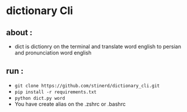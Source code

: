 # dictionary Cli

## about :
- dict is dictionry on the terminal and translate word english to persian and pronunciation word english 

## run :
- `git clone https://github.com/stinerd/dictionary_cli.git`
- `pip install -r requirements.txt`
- `python dict.py word`
- You have create alias on the .zshrc or .bashrc
